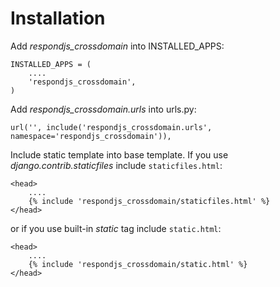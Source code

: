 Installation
============

Add *respondjs_crossdomain* into INSTALLED_APPS:

    INSTALLED_APPS = (
        ....
        'respondjs_crossdomain',
    )

Add *respondjs_crossdomain.urls* into urls.py:

    url('', include('respondjs_crossdomain.urls', namespace='respondjs_crossdomain')),

Include static template into base template. If you use *django.contrib.staticfiles* include `staticfiles.html`:

    <head>
        ....
        {% include 'respondjs_crossdomain/staticfiles.html' %}
    </head>

or if you use built-in *static* tag include `static.html`:

    <head>
        ....
        {% include 'respondjs_crossdomain/static.html' %}
    </head>
